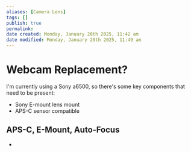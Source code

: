 ```yaml
---
aliases: [Camera Lens]
tags: []
publish: true
permalink: 
date created: Monday, January 20th 2025, 11:42 am
date modified: Monday, January 20th 2025, 11:49 am
---
```


# Webcam Replacement?

I'm currently using a Sony a6500, so there's some key components that need to be present:
- Sony E-mount lens mount
- APS-C sensor compatible

## APS-C, E-Mount, Auto-Focus

- 